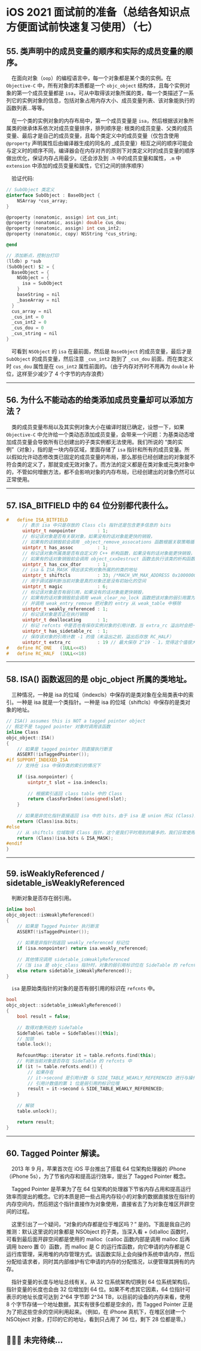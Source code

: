 # iOS 2021 面试前的准备（总结各知识点方便面试前快速复习使用）（七）

## 55. 类声明中的成员变量的顺序和实际的成员变量的顺序。
&emsp;在面向对象（`oop`）的编程语言中，每一个对象都是某个类的实例。在 `Objective-C` 中，所有对象的本质都是一个 `objc_object` 结构体，且每个实例对象的第一个成员变量都是 `isa`，可从中取得该对象所属的类，每一个类描述了一系列它的实例对象的信息，包括对象占用内存大小、成员变量列表、该对象能执行的函数列表...等等。

&emsp;在一个类的实例对象的内存布局中，第一个成员变量是 `isa`，然后根据该对象所属类的继承体系依次对成员变量排序，排列顺序是: 根类的成员变量、父类的成员变量、最后才是自己的成员变量，且每个类定义中的成员变量（仅包含使用 `@property` 声明属性后由编译器生成的同名的 _成员变量）相互之间的顺序可能会与定义时的顺序不同，编译器会在内存对齐的原则下对类定义时的成员变量的顺序做出优化，保证内存占用最少。（还会涉及到 `.h` 中的成员变量和属性，`.m` 中 `extension` 中添加的成员变量和属性，它们之间的排序顺序）

&emsp;验证代码:
```objective-c
// SubObject 类定义
@interface SubObject : BaseObject {
    NSArray *cus_array;
}

@property (nonatomic, assign) int cus_int;
@property (nonatomic, assign) double cus_dou;
@property (nonatomic, assign) int cus_int2;
@property (nonatomic, copy) NSString *cus_string;

@end

// 添加断点，控制台打印
(lldb) p *sub
(SubObject) $2 = {
  BaseObject = {
    NSObject = {
      isa = SubObject
    }
    baseString = nil
    _baseArray = nil
  }
  cus_array = nil
  _cus_int = 0
  _cus_int2 = 0
  _cus_dou = 0
  _cus_string = nil
}
```
&emsp;可看到 `NSObject` 的 `isa` 在最前面，然后是 `BaseObject` 的成员变量，最后才是 `SubObject` 的成员变量，然后注意 `_cus_int2` 跑到了 `_cus_dou` 前面，而在类定义时 `cus_dou` 属性是在 `cus_int2` 属性前面的。（由于内存对齐时不用再为 `double` 补位，这样至少减少了 4 个字节的内存浪费）

***

## 56. 为什么不能动态的给类添加成员变量却可以添加方法？
&emsp;类的成员变量布局以及其实例对象大小在编译时就已确定，设想一下，如果 `Objective-C` 中允许给一个类动态添加成员变量，会带来一个问题：为基类动态增加成员变量会导致所有已创建出的子类实例都无法使用。我们所说的 “类的实例”（对象），指的是一块内存区域，里面存储了 `isa` 指针和所有的成员变量。所以假如允许动态修改类已固定的成员变量的布局，那么那些已经创建出的对象就不符合类的定义了，那就变成无效对象了。而方法的定义都是在类对象或元类对象中的，不管如何增删方法，都不会影响对象的内存布局，已经创建出的对象仍然可以正常使用。

***

## 57. ISA_BITFIELD 中的 64 位分别都代表什么。
```c++
#   define ISA_BITFIELD                                                      \
      // 表示 isa 中只是存放的 Class cls 指针还是包含更多信息的 bits
      uintptr_t nonpointer        : 1;                                       \
      // 标记该对象是否有关联对象，如果没有的话对象能更快的销毁，
      // 如果有的话销毁前会调用 _object_remove_assocations 函数根据关联策略循环释放每个关联对象
      uintptr_t has_assoc         : 1;                                       \
      // 标记该对象所属类是否有自定义的 C++ 析构函数，如果没有的话对象能更快销毁，
      // 如果有的话对象销毁前会调用 object_cxxDestruct 函数去执行该类的析构函数
      uintptr_t has_cxx_dtor      : 1;                                       \
      // isa & ISA_MASK 得出该实例对象所属的的类的地址
      uintptr_t shiftcls          : 33; /*MACH_VM_MAX_ADDRESS 0x1000000000*/ \
      // 用于调试器判断当前对象是真的对象还是没有初始化的空间
      uintptr_t magic             : 6;                                       \
      // 标记该对象是否有弱引用，如果没有的话对象能更快销毁，
      // 如果有的话对象销毁前会调用 weak_clear_no_lock 函数把该对象的弱引用置为 nil，
      // 并调用 weak_entry_remove 把对象的 entry 从 weak_table 中移除
      uintptr_t weakly_referenced : 1;                                       \
      // 标记该对象是否正在执行销毁
      uintptr_t deallocating      : 1;                                       \
      // 标记 refcnts 中是否也有保存实例对象的引用计数，当 extra_rc 溢出时会把一部分引用计数保存到 refcnts 中去，
      uintptr_t has_sidetable_rc  : 1;                                       \
      // 保存该对象的引用计数 -1 的值（未溢出之前，溢出后存放 RC_HALF）
      uintptr_t extra_rc          : 19 // 最大保存 2^19 - 1，觉得这个值很大呀, mac 下是 2^8 - 1 = 255
#   define RC_ONE   (1ULL<<45)
#   define RC_HALF  (1ULL<<18)
```

***

## 58. ISA() 函数返回的是 objc_object 所属的类地址。
&emsp;三种情况，一种是 isa 的位域（indexcls）中保存的是类对象在全局类表中的索引。一种是 isa 就是一个类指针。一种是 isa 的位域（shiftcls）中保存的是类对象的地址。 
```c++
// ISA() assumes this is NOT a tagged pointer object
// 假定不是 tagged pointer 对象时调用该函数
inline Class 
objc_object::ISA() 
{
    // 如果是 tagged pointer 则直接执行断言
    ASSERT(!isTaggedPointer()); 
#if SUPPORT_INDEXED_ISA
    // 支持在 isa 中保存类的索引的情况下
    
    if (isa.nonpointer) {
        uintptr_t slot = isa.indexcls;
        
        // 根据索引返回 class table 中的 Class
        return classForIndex((unsigned)slot);
    }
    
    // 如果是非优化指针直接返回 isa 中的 bits，由于 isa 是 union 所以 (Class)isa.bits 和 (Class)isa.cls 的值是一样的。
    return (Class)isa.bits;
#else
    // 从 shiftcls 位域取得 Class 指针，这个是我们平时用到的最多的，我们日常使用的实例对象获取所属的类都是通过这种方式。
    return (Class)(isa.bits & ISA_MASK);
#endif
}
```

***

## 59. isWeaklyReferenced / sidetable_isWeaklyReferenced
&emsp;判断对象是否存在弱引用。
```c++
inline bool
objc_object::isWeaklyReferenced()
{
    // 如果是 Tagged Pointer 执行断言
    ASSERT(!isTaggedPointer());
    
    // 如果是非指针则返回 weakly_referenced 标记位
    if (isa.nonpointer) return isa.weakly_referenced;
    
    // 其他情况调用 sidetable_isWeaklyReferenced
    //（当 isa 是 objc_class 指针时，对象的弱引用标识位在 SideTable 的 refcnts 中）
    else return sidetable_isWeaklyReferenced();
}
```

&emsp;`isa` 是原始类指针的对象的是否有弱引用的标识在 `refcnts` 中。
```c++
bool 
objc_object::sidetable_isWeaklyReferenced()
{
    bool result = false;
    
    // 取得对象所处的 SideTable
    SideTable& table = SideTables()[this];
    // 加锁
    table.lock();
    
    RefcountMap::iterator it = table.refcnts.find(this);
    // 判断当前对象是否存在 SideTable 的 refcnts 中
    if (it != table.refcnts.end()) {
        // 如果存在 
        // it->second 是引用计数 与 SIDE_TABLE_WEAKLY_REFERENCED 进行与操作
        // 引用计数值的第 1 位是弱引用的标识位哦
        result = it->second & SIDE_TABLE_WEAKLY_REFERENCED;
    }
    
    // 解锁
    table.unlock();

    return result;
}
```

***

## 60. Tagged Pointer 解读。
&emsp;2013 年 9 月，苹果首次在 iOS 平台推出了搭载 64 位架构处理器的 iPhone（iPhone 5s），为了节省内存和提高运行效率，提出了 Tagged Pointer 概念。

&emsp;Tagged Pointer 是苹果为了在 64 位架构的处理器下节省内存占用和提高运行效率而提出的概念。它的本质是把一些占用内存较小的对象的数据直接放在指针的内存空间内，然后把这个指针直接作为对象使用，直接省去了为对象在堆区开辟空间的过程。

&emsp;这里引出了一个疑问，“对象的内存都是位于堆区吗？” 是的。下面是我自己的推测：默认这里说的对象都是 NSObject 的子类，当深入看 + (id)alloc 函数时，可看到最后面开辟空间都是使用的 malloc（calloc 函数内部是调用 malloc 后再调用 bzero 置 0）函数，而 malloc 是 C 的运行库函数，向它申请的内存都是 C 运行库管理，采用堆的内存管理方式。该函数实际上会向操作系统申请内存，然后分配给请求者，同时其内部维护有它申请的内存的分配情况，以便管理其拥有的内存。

&emsp;指针变量的长度与地址总线有关。从 32 位系统架构切换到 64 位系统架构后，指针变量的长度也会由 32 位增加到 64 位。如果不考虑其它因素，64 位指针可表示的地址长度可达到 2^64 字节即 2^34 TB，以目前的设备的内存来看，使用 8 个字节存储一个地址数据，其实有很多位都是空余的，而 Tagged Pointer 正是为了把这些空余的空间利用起来。（例如，在 iPhone 真机下，在堆区创建一个 NSObject 对象，打印的它的地址，看到只占用了 36 位，剩下 28 位都是零。） 


## 🎉🎉🎉 未完待续...
